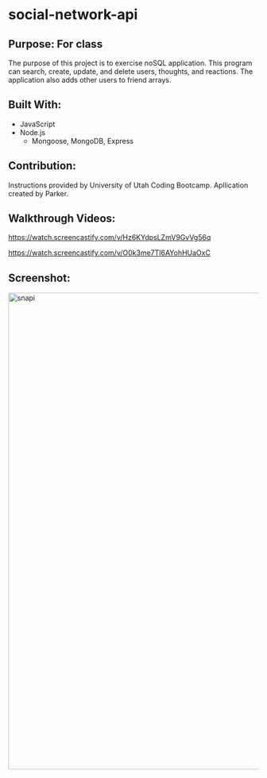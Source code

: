 # social-network-api

## Purpose: For class
The purpose of this project is to exercise noSQL application. This program can search, create, update, and delete users, thoughts, and reactions. The application also adds other users to friend arrays.

## Built With:
* JavaScript
* Node.js
    * Mongoose, MongoDB, Express

## Contribution:
Instructions provided by University of Utah Coding Bootcamp.
Apllication created by Parker.

## Walkthrough Videos:
https://watch.screencastify.com/v/Hz6KYdpsLZmV9GvVg56q

https://watch.screencastify.com/v/O0k3me7TI6AYohHUaOxC

## Screenshot:
<img width="960" alt="snapi" src="https://user-images.githubusercontent.com/80490941/135182507-55250615-6a85-4ce8-adf8-bf406a047dc4.PNG">
